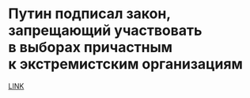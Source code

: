 # Путин подписал закон, запрещающий участвовать в выборах причастным к экстремистским организациям



[LINK](https://varlamov.ru/4279556.html)